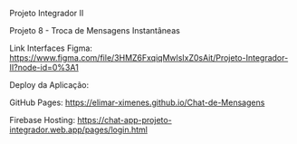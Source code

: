 Projeto Integrador II

Projeto 8 - Troca de Mensagens Instantâneas

Link Interfaces Figma: https://www.figma.com/file/3HMZ6FxqiqMwlsIxZ0sAit/Projeto-Integrador-II?node-id=0%3A1


Deploy da Aplicação:

GitHub Pages: https://elimar-ximenes.github.io/Chat-de-Mensagens

Firebase Hosting: https://chat-app-projeto-integrador.web.app/pages/login.html

